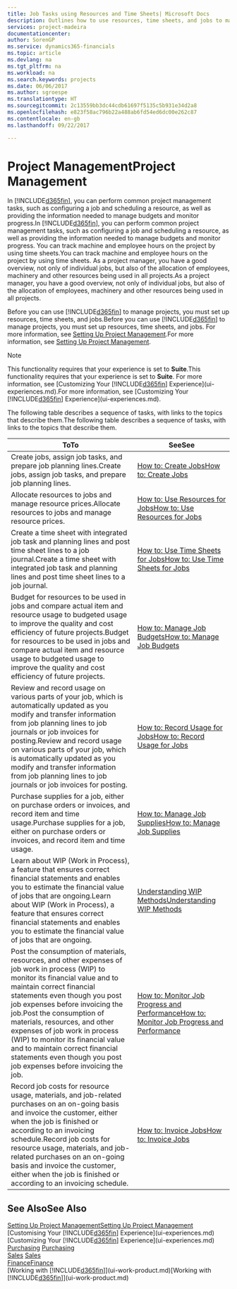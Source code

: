 ```yaml
---
title: Job Tasks using Resources and Time Sheets| Microsoft Docs
description: Outlines how to use resources, time sheets, and jobs to manage projects.
services: project-madeira
documentationcenter: 
author: SorenGP
ms.service: dynamics365-financials
ms.topic: article
ms.devlang: na
ms.tgt_pltfrm: na
ms.workload: na
ms.search.keywords: projects
ms.date: 06/06/2017
ms.author: sgroespe
ms.translationtype: HT
ms.sourcegitcommit: 2c13559bb3dc44cdb61697f5135c5b931e34d2a8
ms.openlocfilehash: e823f58ac796b22a488ab6fd54ed6dc00e262c87
ms.contentlocale: en-gb
ms.lasthandoff: 09/22/2017

---
```

# <a name="project-management"></a><span data-ttu-id="78ff2-103">Project Management</span><span class="sxs-lookup"><span data-stu-id="78ff2-103">Project Management</span></span>
<span data-ttu-id="78ff2-104">In [!INCLUDE[d365fin](includes/d365fin_md.md)], you can perform common project management tasks, such as configuring a job and scheduling a resource, as well as providing the information needed to manage budgets and monitor progress.</span><span class="sxs-lookup"><span data-stu-id="78ff2-104">In [!INCLUDE[d365fin](includes/d365fin_md.md)], you can perform common project management tasks, such as configuring a job and scheduling a resource, as well as providing the information needed to manage budgets and monitor progress.</span></span> <span data-ttu-id="78ff2-105">You can track machine and employee hours on the project by using time sheets.</span><span class="sxs-lookup"><span data-stu-id="78ff2-105">You can track machine and employee hours on the project by using time sheets.</span></span> <span data-ttu-id="78ff2-106">As a project manager, you have a good overview, not only of individual jobs, but also of the allocation of employees, machinery and other resources being used in all projects.</span><span class="sxs-lookup"><span data-stu-id="78ff2-106">As a project manager, you have a good overview, not only of individual jobs, but also of the allocation of employees, machinery and other resources being used in all projects.</span></span>

<span data-ttu-id="78ff2-107">Before you can use [!INCLUDE[d365fin](includes/d365fin_md.md)] to manage projects, you must set up resources, time sheets, and jobs.</span><span class="sxs-lookup"><span data-stu-id="78ff2-107">Before you can use [!INCLUDE[d365fin](includes/d365fin_md.md)] to manage projects, you must set up resources, time sheets, and jobs.</span></span> <span data-ttu-id="78ff2-108">For more information, see [Setting Up Project Management](projects-setup-projects.md).</span><span class="sxs-lookup"><span data-stu-id="78ff2-108">For more information, see [Setting Up Project Management](projects-setup-projects.md).</span></span>  

> [!NOTE]  
>   <span data-ttu-id="78ff2-109">This functionality requires that your experience is set to **Suite**.</span><span class="sxs-lookup"><span data-stu-id="78ff2-109">This functionality requires that your experience is set to **Suite**.</span></span> <span data-ttu-id="78ff2-110">For more information, see [Customizing Your [!INCLUDE[d365fin](includes/d365fin_md.md)] Experience](ui-experiences.md).</span><span class="sxs-lookup"><span data-stu-id="78ff2-110">For more information, see [Customizing Your [!INCLUDE[d365fin](includes/d365fin_md.md)] Experience](ui-experiences.md).</span></span>

<span data-ttu-id="78ff2-111">The following table describes a sequence of tasks, with links to the topics that describe them.</span><span class="sxs-lookup"><span data-stu-id="78ff2-111">The following table describes a sequence of tasks, with links to the topics that describe them.</span></span>

| <span data-ttu-id="78ff2-112">To</span><span class="sxs-lookup"><span data-stu-id="78ff2-112">To</span></span> | <span data-ttu-id="78ff2-113">See</span><span class="sxs-lookup"><span data-stu-id="78ff2-113">See</span></span> |
| --- | --- |
| <span data-ttu-id="78ff2-114">Create jobs, assign job tasks, and prepare job planning lines.</span><span class="sxs-lookup"><span data-stu-id="78ff2-114">Create jobs, assign job tasks, and prepare job planning lines.</span></span> |[<span data-ttu-id="78ff2-115">How to: Create Jobs</span><span class="sxs-lookup"><span data-stu-id="78ff2-115">How to: Create Jobs</span></span>](projects-how-create-jobs.md) |
| <span data-ttu-id="78ff2-116">Allocate resources to jobs and manage resource prices.</span><span class="sxs-lookup"><span data-stu-id="78ff2-116">Allocate resources to jobs and manage resource prices.</span></span> |[<span data-ttu-id="78ff2-117">How to: Use Resources for Jobs</span><span class="sxs-lookup"><span data-stu-id="78ff2-117">How to: Use Resources for Jobs</span></span>](projects-how-use-resources.md) |
| <span data-ttu-id="78ff2-118">Create a time sheet with integrated job task and planning lines and post time sheet lines to a job journal.</span><span class="sxs-lookup"><span data-stu-id="78ff2-118">Create a time sheet with integrated job task and planning lines and post time sheet lines to a job journal.</span></span> |[<span data-ttu-id="78ff2-119">How to: Use Time Sheets for Jobs</span><span class="sxs-lookup"><span data-stu-id="78ff2-119">How to: Use Time Sheets for Jobs</span></span>](projects-how-use-time-sheets.md) |
| <span data-ttu-id="78ff2-120">Budget for resources to be used in jobs and compare actual item and resource usage to budgeted usage to improve the quality and cost efficiency of future projects.</span><span class="sxs-lookup"><span data-stu-id="78ff2-120">Budget for resources to be used in jobs and compare actual item and resource usage to budgeted usage to improve the quality and cost efficiency of future projects.</span></span> |[<span data-ttu-id="78ff2-121">How to: Manage Job Budgets</span><span class="sxs-lookup"><span data-stu-id="78ff2-121">How to: Manage Job Budgets</span></span>](projects-how-manage-budgets.md) |
| <span data-ttu-id="78ff2-122">Review and record usage on various parts of your job, which is automatically updated as you modify and transfer information from job planning lines to job journals or job invoices for posting.</span><span class="sxs-lookup"><span data-stu-id="78ff2-122">Review and record usage on various parts of your job, which is automatically updated as you modify and transfer information from job planning lines to job journals or job invoices for posting.</span></span> |[<span data-ttu-id="78ff2-123">How to: Record Usage for Jobs</span><span class="sxs-lookup"><span data-stu-id="78ff2-123">How to: Record Usage for Jobs</span></span>](projects-how-record-job-usage.md) |
| <span data-ttu-id="78ff2-124">Purchase supplies for a job, either on purchase orders or invoices, and record item and time usage.</span><span class="sxs-lookup"><span data-stu-id="78ff2-124">Purchase supplies for a job, either on purchase orders or invoices, and record item and time usage.</span></span> |[<span data-ttu-id="78ff2-125">How to: Manage Job Supplies</span><span class="sxs-lookup"><span data-stu-id="78ff2-125">How to: Manage Job Supplies</span></span>](projects-how-manage-project-supplies.md) |
| <span data-ttu-id="78ff2-126">Learn about WIP (Work in Process), a feature that ensures correct financial statements and enables you to estimate the financial value of jobs that are ongoing.</span><span class="sxs-lookup"><span data-stu-id="78ff2-126">Learn about WIP (Work in Process), a feature that ensures correct financial statements and enables you to estimate the financial value of jobs that are ongoing.</span></span> |[<span data-ttu-id="78ff2-127">Understanding WIP Methods</span><span class="sxs-lookup"><span data-stu-id="78ff2-127">Understanding WIP Methods</span></span>](projects-understanding-wip.md) |
| <span data-ttu-id="78ff2-128">Post the consumption of materials, resources, and other expenses of job work in process (WIP) to monitor its financial value and to maintain correct financial statements even though you post job expenses before invoicing the job.</span><span class="sxs-lookup"><span data-stu-id="78ff2-128">Post the consumption of materials, resources, and other expenses of job work in process (WIP) to monitor its financial value and to maintain correct financial statements even though you post job expenses before invoicing the job.</span></span> |[<span data-ttu-id="78ff2-129">How to: Monitor Job Progress and Performance</span><span class="sxs-lookup"><span data-stu-id="78ff2-129">How to: Monitor Job Progress and Performance</span></span>](projects-how-monitor-progress-performance.md) |
| <span data-ttu-id="78ff2-130">Record job costs for resource usage, materials, and job-related purchases on an on-going basis and invoice the customer, either when the job is finished or according to an invoicing schedule.</span><span class="sxs-lookup"><span data-stu-id="78ff2-130">Record job costs for resource usage, materials, and job-related purchases on an on-going basis and invoice the customer, either when the job is finished or according to an invoicing schedule.</span></span> |[<span data-ttu-id="78ff2-131">How to: Invoice Jobs</span><span class="sxs-lookup"><span data-stu-id="78ff2-131">How to: Invoice Jobs</span></span>](projects-how-invoice-jobs.md) |

## <a name="see-also"></a><span data-ttu-id="78ff2-132">See Also</span><span class="sxs-lookup"><span data-stu-id="78ff2-132">See Also</span></span>
[<span data-ttu-id="78ff2-133">Setting Up Project Management</span><span class="sxs-lookup"><span data-stu-id="78ff2-133">Setting Up Project Management</span></span>](projects-setup-projects.md)  
<span data-ttu-id="78ff2-134">[Customising Your [!INCLUDE[d365fin](includes/d365fin_md.md)] Experience](ui-experiences.md)    </span><span class="sxs-lookup"><span data-stu-id="78ff2-134">[Customizing Your [!INCLUDE[d365fin](includes/d365fin_md.md)] Experience](ui-experiences.md)    </span></span>  
<span data-ttu-id="78ff2-135">[Purchasing](purchasing-manage-purchasing.md)       </span><span class="sxs-lookup"><span data-stu-id="78ff2-135">[Purchasing](purchasing-manage-purchasing.md)       </span></span>  
<span data-ttu-id="78ff2-136">[Sales](sales-manage-sales.md)  </span><span class="sxs-lookup"><span data-stu-id="78ff2-136">[Sales](sales-manage-sales.md)  </span></span>  
[<span data-ttu-id="78ff2-137">Finance</span><span class="sxs-lookup"><span data-stu-id="78ff2-137">Finance</span></span>](finance.md)  
<span data-ttu-id="78ff2-138">[Working with [!INCLUDE[d365fin](includes/d365fin_md.md)]](ui-work-product.md)</span><span class="sxs-lookup"><span data-stu-id="78ff2-138">[Working with [!INCLUDE[d365fin](includes/d365fin_md.md)]](ui-work-product.md)</span></span>  

